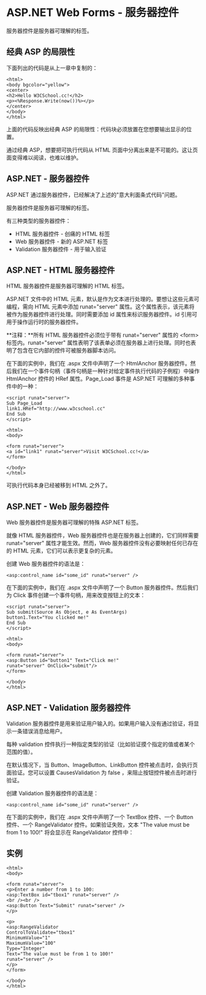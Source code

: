 
# ASP.NET Web Forms - 服务器控件

服务器控件是服务器可理解的标签。

## 经典 ASP 的局限性

下面列出的代码是从上一章中复制的：

```
<html>  
<body bgcolor="yellow">  
<center>  
<h2>Hello W3CSchool.cc!</h2>  
<p><%Response.Write(now())%></p>  
</center>  
</body>  
</html>
```

上面的代码反映出经典 ASP 的局限性：代码块必须放置在您想要输出显示的位置。

通过经典 ASP，想要把可执行代码从 HTML 页面中分离出来是不可能的。这让页面变得难以阅读，也难以维护。

## ASP.NET - 服务器控件

ASP.NET 通过服务器控件，已经解决了上述的"意大利面条式代码"问题。

服务器控件是服务器可理解的标签。

有三种类型的服务器控件：

*   HTML 服务器控件 - 创痛的 HTML 标签
*   Web 服务器控件 - 新的 ASP.NET 标签
*   Validation 服务器控件 - 用于输入验证

## ASP.NET - HTML 服务器控件

HTML 服务器控件是服务器可理解的 HTML 标签。

ASP.NET 文件中的 HTML 元素，默认是作为文本进行处理的。要想让这些元素可编程，需向 HTML 元素中添加 runat="server" 属性。这个属性表示，该元素将被作为服务器控件进行处理。同时需要添加 id 属性来标识服务器控件。id 引用可用于操作运行时的服务器控件。

**注释：**所有 HTML 服务器控件必须位于带有 runat="server" 属性的 &lt;form&gt; 标签内。runat="server" 属性表明了该表单必须在服务器上进行处理。同时也表明了包含在它内部的控件可被服务器脚本访问。

在下面的实例中，我们在 .aspx 文件中声明了一个 HtmlAnchor 服务器控件。然后我们在一个事件句柄（事件句柄是一种针对给定事件执行代码的子例程）中操作 HtmlAnchor 控件的 HRef 属性。Page_Load 事件是 ASP.NET 可理解的多种事件中的一种：

```
<script runat="server">  
Sub Page_Load  
link1.HRef="http://www.w3cschool.cc"  
End Sub  
</script>  

<html>  
<body>  

<form runat="server">  
<a id="link1" runat="server">Visit W3CSchool.cc!</a>  
</form>  

</body>  
</html>
```

可执行代码本身已经被移到 HTML 之外了。

## ASP.NET - Web 服务器控件

Web 服务器控件是服务器可理解的特殊 ASP.NET 标签。

就像 HTML 服务器控件，Web 服务器控件也是在服务器上创建的，它们同样需要 runat="server" 属性才能生效。然而，Web 服务器控件没有必要映射任何已存在的 HTML 元素，它们可以表示更复杂的元素。

创建 Web 服务器控件的语法是：

```
<asp:control_name id="some_id" runat="server" />
```

在下面的实例中，我们在 .aspx 文件中声明了一个 Button 服务器控件。然后我们为 Click 事件创建一个事件句柄，用来改变按钮上的文本：

```
<script runat="server">  
Sub submit(Source As Object, e As EventArgs)  
button1.Text="You clicked me!"  
End Sub  
</script>  

<html>  
<body>  

<form runat="server">  
<asp:Button id="button1" Text="Click me!"  
runat="server" OnClick="submit"/>  
</form>  

</body>  
</html>  
```

## ASP.NET - Validation 服务器控件

Validation 服务器控件是用来验证用户输入的。如果用户输入没有通过验证，将显示一条错误消息给用户。

每种 validation 控件执行一种指定类型的验证（比如验证摸个指定的值或者某个范围的值）。

在默认情况下，当 Button、ImageButton、LinkButton 控件被点击时，会执行页面验证。您可以设置 CausesValidation 为 false ，来阻止按钮控件被点击时进行验证。

创建 Validation 服务器控件的语法是：

```
<asp:control_name id="some_id" runat="server" />
```

在下面的实例中，我们在 .aspx 文件中声明了一个 TextBox 控件、一个 Button 控件、一个 RangeValidator 控件。如果验证失败，文本 "The value must be from 1 to 100!" 将会显示在 RangeValidator 控件中：

## 实例

```
<html>  
<body>  

<form runat="server">  
<p>Enter a number from 1 to 100:  
<asp:TextBox id="tbox1" runat="server" />  
<br /><br />  
<asp:Button Text="Submit" runat="server" />  
</p>  

<p>  
<asp:RangeValidator  
ControlToValidate="tbox1"  
MinimumValue="1"  
MaximumValue="100"  
Type="Integer"  
Text="The value must be from 1 to 100!"  
runat="server" />  
</p>  
</form>  

</body>  
</html>
```

